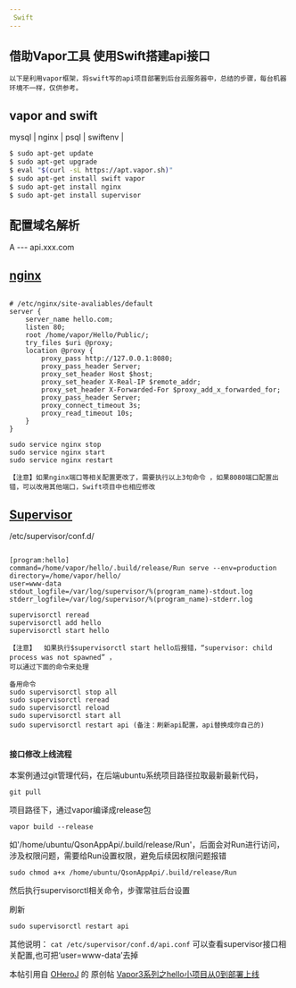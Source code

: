 ```yaml
---
 Swift
---
```


## 借助Vapor工具 使用Swift搭建api接口

```
以下是利用vapor框架，将swift写的api项目部署到后台云服务器中，总结的步骤，每台机器环境不一样，仅供参考。
```

## vapor and swift 


mysql | nginx | psql | swiftenv | 

```sh
$ sudo apt-get update 
$ sudo apt-get upgrade
$ eval "$(curl -sL https://apt.vapor.sh)"
$ sudo apt-get install swift vapor
$ sudo apt-get install nginx
$ sudo apt-get install supervisor
```

## 配置域名解析

A --- api.xxx.com 

## [nginx](https://docs.vapor.codes/2.0/deploy/nginx/)

```nginx

# /etc/nginx/site-avaliables/default
server {
    server_name hello.com;
    listen 80;
    root /home/vapor/Hello/Public/;
    try_files $uri @proxy;
    location @proxy {
        proxy_pass http://127.0.0.1:8080;
        proxy_pass_header Server;
        proxy_set_header Host $host;
        proxy_set_header X-Real-IP $remote_addr;
        proxy_set_header X-Forwarded-For $proxy_add_x_forwarded_for;
        proxy_pass_header Server;
        proxy_connect_timeout 3s;
        proxy_read_timeout 10s;
    }
}
```
```
sudo service nginx stop
sudo service nginx start
sudo service nginx restart
```

 ``` 
【注意】如果nginx端口等相关配置更改了，需要执行以上3句命令 ，如果8080端口配置出错，可以改用其他端口，Swift项目中也相应修改
 ```

## [Supervisor](https://docs.vapor.codes/2.0/deploy/supervisor/)

/etc/supervisor/conf.d/


```

[program:hello]
command=/home/vapor/hello/.build/release/Run serve --env=production
directory=/home/vapor/hello/
user=www-data
stdout_logfile=/var/log/supervisor/%(program_name)-stdout.log
stderr_logfile=/var/log/supervisor/%(program_name)-stderr.log
```

```
supervisorctl reread
supervisorctl add hello
supervisorctl start hello
```

```
【注意】  如果执行$supervisorctl start hello后报错，“supervisor: child process was not spawned” ，
可以通过下面的命令来处理

备用命令
sudo supervisorctl stop all
sudo supervisorctl reread
sudo supervisorctl reload
sudo supervisorctl start all
sudo supervisorctl restart api (备注：刷新api配置，api替换成你自己的)


```

#### 接口修改上线流程

本案例通过git管理代码，在后端ubuntu系统项目路径拉取最新最新代码，

```
git pull
```

项目路径下，通过vapor编译成release包 

```
vapor build --release
```

如'/home/ubuntu/QsonAppApi/.build/release/Run'，后面会对Run进行访问，涉及权限问题，需要给Run设置权限，避免后续因权限问题报错

```
sudo chmod a+x /home/ubuntu/QsonAppApi/.build/release/Run
```

然后执行supervisorctl相关命令，步骤常驻后台设置


刷新
```
sudo supervisorctl restart api
```


其他说明：
`cat /etc/supervisor/conf.d/api.conf` 可以查看supervisor接口相关配置,也可把‘user=www-data’去掉


本帖引用自 [OHeroJ](https://github.com/OHeroJ) 的 原创帖 [Vapor3系列之hello小项目从0到部署上线](https://juejin.im/post/5d3196fcf265da1ba84acb31)